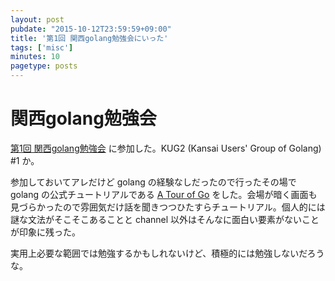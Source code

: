 ```yaml
---
layout: post
pubdate: "2015-10-12T23:59:59+09:00"
title: '第1回 関西golang勉強会にいった'
tags: ['misc']
minutes: 10
pagetype: posts
---
```

# 関西golang勉強会

[第1回 関西golang勉強会](http://kug2.connpass.com/event/20497/) に参加した。KUG2 (Kansai Users' Group of Golang) #1 か。

参加しておいてアレだけど golang の経験なしだったので行ったその場で golang の公式チュートリアルである [A Tour of Go](https://go-tour-jp.appspot.com/) をした。会場が暗く画面も見づらかったので雰囲気だけ話を聞きつつひたすらチュートリアル。個人的には謎な文法がそこそこあることと channel 以外はそんなに面白い要素がないことが印象に残った。

実用上必要な範囲では勉強するかもしれないけど、積極的には勉強しないだろうな。
